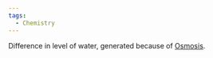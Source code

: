 ```yaml
---
tags:
  - Chemistry
---
```

Difference in level of water, generated because of [Osmosis](Jee/Chemistry/Solution/Osmosis.md).

